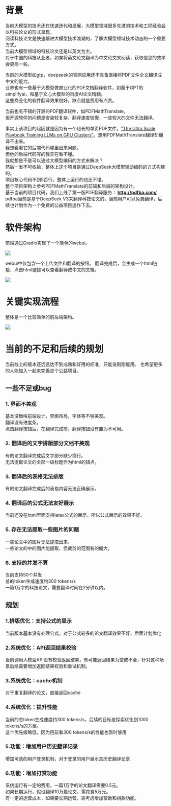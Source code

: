 # 背景
当前大模型的技术还在快速迭代和发展，大模型领域很多先进的技术和工程经验会以科技论文的形式呈现。  
阅读科技论文是快速跟进大模型技术浪潮的，了解大模型领域技术动态的一个重要方式。  
当前大模型领域的科技论文还是以英文为主。  
对于中国的科技从业者，如果将英文论文翻译为中文论文来阅读，获取信息的效率会更高一些。  

当前的大模型如gtp，deepseek的官网应用还不具备直接将PDF文件全文翻译成中文的能力。  
业界也有一些基于大模型做商业化的PDF文档翻译软件，如基于GPT的simplifyai，和基于文心大模型的百度AI论文精翻。  
这些商业化的软件翻译效果很好，缺点就是费用有点贵。  

当前也有不错的开源的PDF翻译软件，如PDFMathTranslate。  
但开源软件的问题是安装较复杂，翻译速度较慢，一些较大的文件无法翻译。  

事实上该项目的起因就是因为有一个超长的单页PDF文件，<a href="https://huggingface.co/spaces/nanotron/ultrascale-playbook/resolve/4ce82eab1c6a0ab2e14b831fa70ad73235cf64e3/The_Ultra-Scale_Playbook_Training_LLMs_on_GPU_Clusters.pdf">"The Ultra Scale Playbook Training LLMs on GPU Clusters"</a>，想用PDFMathTranslate翻译却翻译不出来。  
我想看看它的后端代码哪里出来问题。  
但他的后端代码写的我实在看不懂。  
我就想是不是可以通过大模型编码的方式来解决？  
然后一发不可收拾，整体上这个项目是通过DeepSeek大模型辅助编码的方式构建的。  
项目核心代码不到5百行，整体上运行的也还不错。  
整个项目架构上参考PDFMathTranslate的前端和后端的架构设计。  
基于当前的项目代码，我们上线了第一版PDF翻译服务：<b> http://pdfba.com/ </b>  
pdfba当前是基于DeepSeek V3来翻译科技论文的，当前用户可以免费翻译，后续也计划作为一个免费的公益项目运作下去。  

# 软件架构
前端通过Gradio实现了一个简单的webui。  
<p><img src=http://pdfba.oss-cn-beijing.aliyuncs.com/pdfba_arch.png></p>
webui中仅包含一个上传文件和翻译的按钮。    
翻译完成后，会生成一个html链接，点击html链接可以查看翻译成中文的文档。    

<p><img src=http://pdfba.oss-cn-beijing.aliyuncs.com/pdfba_fe.png></p>




# 关键实现流程  
整体是一个比较简单的前后端架构。  

<p><img src=http://pdfba.oss-cn-beijing.aliyuncs.com/pdfba_sw_arch.png></p>






#   当前的不足和后续的规划
当前线上的版本还远远达不到成熟和好用的标准，只能说刚刚能用。
也希望更多的人能加入一起来完善这个公益项目。
## 一些不足或bug
### 1. 界面不美观  
基本没做啥前端设计，界面布局，字体等不够美观。  
翻译没有进度条。  
点击翻译按钮后，在翻译完成前，翻译按钮没有置为不可用。  
### 2. 翻译后的文字排版部分文档不美观  
有的论文翻译完成后文字部分缺少换行。  
无法提取论文的全部一级标题作为html的锚点。  
### 3. 翻译后的表格无法排版  
有的论文翻译完成后的表格内容无法正确展示。  
### 4. 翻译后的公式无法友好展示  
当前还没在html里面支持letex公式的展示，所以公式展示的效果不好。  
### 5. 存在无法提取一些图片的问题  
一些论文中的图片无法提取出来。  
一些论文的中的图片能提取，但裁剪的范围有的偏大。  
### 6. 支持的并发不算  
当前支持50个并发  
总的token生成速度约300 tokens/s  
一篇1万字的科技论文，需要翻译时间在2分钟以内。  


## 规划
### 1.排版优化：支持公式的显示  
当前版本基本没有处理公式，对于公式较多的论文翻译效果不好，后面计划优化  
### 2.系统优化：API返回结果校验  
当前调用大模型API没有校验返回结果，有可能返回结果为空或不全，针对这种场景后续需要增加返回结果校验和重试机制。  
### 3.系统优化：cache机制  
对于重复翻译的论文，直接返回cache  
### 4.系统优化：提升性能  
当前的总token生成速度约300 tokens/s，后续的目标是探索优化到1000 tokens/s的方案。  
这个优先级略低，因为目前看300 tokens/s的性能也暂时够用  
### 5.功能：增加用户历史翻译记录  
增加可选的用户登录机制，对于登录的用户展示其历史翻译记录  
### 6.功能：增加打赏功能  
系统运行有一定的费用，一篇1万字的论文翻译需要0.5元。  
如果长期运行，假设翻译10万篇论文，需花费5万元。  
有一定的运营成本，如果要长期运营，需考虑增加赞助和捐款功能。  
